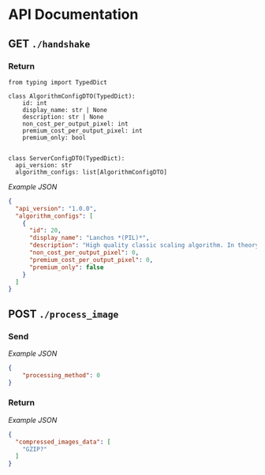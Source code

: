 # API Documentation



## GET `./handshake`

### Return

```PY
from typing import TypedDict

class AlgorithmConfigDTO(TypedDict):
    id: int
    display_name: str | None
    description: str | None
    non_cost_per_output_pixel: int
    premium_cost_per_output_pixel: int
    premium_only: bool


class ServerConfigDTO(TypedDict):
  api_version: str
  algorithm_configs: list[AlgorithmConfigDTO]
```

*Example JSON*
```JSON
{
  "api_version": "1.0.0", 
  "algorithm_configs": [
    {
      "id": 20,
      "display_name": "Lanchos *(PIL)*",
      "description": "High quality classic scaling algorithm. In theory best for both down and up scaling among classic algorithms.",
      "non_cost_per_output_pixel": 0,
      "premium_cost_per_output_pixel": 0,
      "premium_only": false
    }
  ]
}
```

## POST `./process_image`

### Send

*Example JSON*
```JSON
{
    "processing_method": 0
}
```

### Return

*Example JSON*
```JSON
{
  "compressed_images_data": [
    "GZIP?"
  ]
}
```
